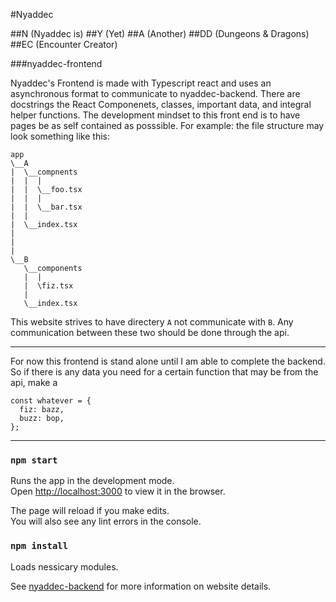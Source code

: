 #Nyaddec

##N (Nyaddec is)
##Y (Yet)
##A (Another)
##DD (Dungeons & Dragons)
##EC (Encounter Creator)

###nyaddec-frontend

Nyaddec's Frontend is made with Typescript react and uses an asynchronous format to communicate to nyaddec-backend. There are docstrings the React Componenets, classes, important data, and integral helper functions. The development mindset to this front end is to have pages be as self contained as posssible. For example: the file structure may look something like this: 
```
app
\__A
|  \__compnents
|  |  |
|  |  \__foo.tsx
|  |  |
|  |  \__bar.tsx
|  |
|  \__index.tsx
|
|
|
\__B
   \__components
   |  |
   |  \fiz.tsx
   |
   \__index.tsx
```
This website strives to have directery `A` not communicate with `B`.  Any communication between these two should be done through the api.

___

For now this frontend is stand alone until I am able to complete the backend. So if there is any data you need for a certain function that may be from the api, make a 
```
const whatever = {
  fiz: bazz,
  buzz: bop,
};
```

___



### `npm start`

Runs the app in the development mode.\
Open [http://localhost:3000](http://localhost:3000) to view it in the browser.

The page will reload if you make edits.\
You will also see any lint errors in the console.

### `npm install`

Loads nessicary modules.

See [nyaddec-backend](https://github.com/adamkali/nyaddec-backend) for more information on website details.

